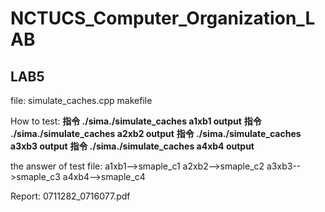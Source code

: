 # NCTUCS_Computer_Organization_LAB

## LAB5

file:
simulate_caches.cpp
makefile

How to test:
**指令 ./sima./simulate_caches a1xb1 output**
**指令 ./sima./simulate_caches a2xb2 output**
**指令 ./sima./simulate_caches a3xb3 output**
**指令 ./sima./simulate_caches a4xb4 output**

the answer of test file:
a1xb1-->smaple_c1
a2xb2-->smaple_c2
a3xb3-->smaple_c3
a4xb4-->smaple_c4

Report:
0711282_0716077.pdf
